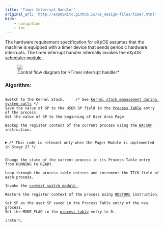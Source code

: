 ```yaml
---
title: 'Timer Interrupt Handler'
original_url: 'http://eXpOSNitc.github.io/os_design-files/timer.html'
hide: 
    - navigation
    - toc
---
```


The hardware requirement specification for eXpOS assumes that the machine is equipped
with a timer device that sends periodic hardware interrupts. 
The timer interrupt handler internally invokes the eXpOS  [scheduler module](../modules/module-05.md) . 
 
<figure>
    <img src="http://exposnitc.github.io/img/roadmap/timer_interrupt.png">
    <figcaption>Control flow diagram for *Timer interrupt handler*</figcaption>
</figure>


### Algorithm:

<pre><code>
Switch to the Kernel Stack. 	/* See <a href="../../os-design/stack-smcall/">kernel stack management during system calls</a> */
Save the value of SP to the USER SP field in the <a href="../../os-design/process-table/">Process Table</a> entry of the process.
Set the value of SP to the beginning of User Area Page.

Backup the register context of the current process using the <a href="../../arch-spec/instruction-set/">BACKUP</a> instruction.


<details class="code-accordion"><summary>/* This code is relevant only when the Pager Module is implemented in Stage 27 */</summary>
<b>If</b> swapping is initiated, /* check <a href="../../os-design/mem-ds/#ss_table">System Status Table</a> */
{
    /* Call Swap In/Out, if necessary */

    <b>if</b> the current process is the Swapper Daemon and Paging Status is <a href="../../support-tools/constants/">SWAP_OUT</a>,
        Call the <b>swap_out()</b> function in the <a href="../../modules/module-06/">Pager Module</a>.

    <b>else if</b> the current process is the Swapper Daemon and Paging Status is <a href="../../support-tools/constants/">SWAP_IN</a>, 
        Call the <b>swap_in()</b> function in the <a href="../../modules/module-06/">Pager Module</a>.

    <b>else if</b> the current process is Idle,                          
        /* Swapping is ongoing, but the daemon is blocked for some disk operation and idle is being run now */
        /* Skip to the end to perform context switch. */
    
}

<b>else</b>           /* Swapping is not on now.  Check whether it must be initiated */
{
    <b>if</b> (MEM_FREE_COUNT < <a href="../../support-tools/constants/">MEM_LOW</a>)	 	/* Check the <a href="../../os-design/mem-ds/#ss_table">System Status Table</a> */
        /* Swap Out to be invoked during next Timer Interrupt */
        Set the Paging Status in System Status Table to <a href="../../support-tools/constants/">SWAP_OUT</a>.

    <b>else if</b> (there are swapped out processes)            /* Check SWAPPED_COUNT in <a href="../../os-design/mem-ds/#ss_table">System Status Table</a> */
        <b>if</b> (Tick of any Swapped Out process > <a href="../../support-tools/constants/">MAX_TICK</a> or MEM_FREE_COUNT > <a href="../../support-tools/constants/">MEM_HIGH</a>)
            /* Swap In to be invoked during next Timer Interrupt */
            Set the Paging Status in System Status Table to <a href="../../support-tools/constants/">SWAP_IN</a>.

}
/* End of Stage 27 code for Swap In/Out management */
</details>
    
Change the state of the current process in its Process Table entry from RUNNING to READY.

Loop through the process table entires and increment the TICK field of each process.

Invoke the <a href="../../modules/module-05/" target="_blank">context switch module </a>.

Restore the register context of the process using <a href="../../arch-spec/instruction-set/">RESTORE</a> instruction.

Set SP as the user SP saved in the Process Table entry of the new process.
Set the MODE_FLAG in the <a href="../../os-design/process-table/">process table</a> entry to 0.
             
ireturn.
</code></pre>